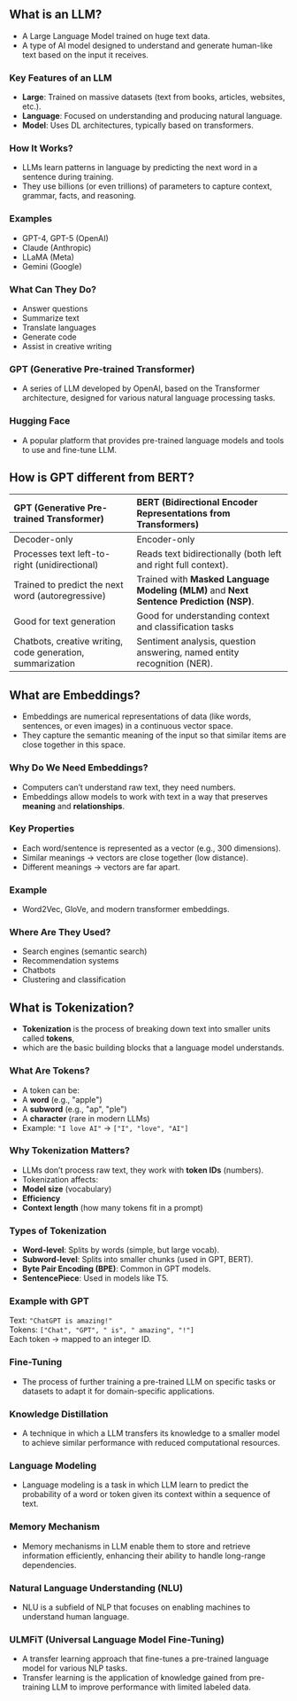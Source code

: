 ## What is an LLM?
- A Large Language Model trained on huge text data.
- A type of AI model designed to understand and generate human-like text based on the input it receives.

### Key Features of an LLM
- **Large**: Trained on massive datasets (text from books, articles, websites, etc.).
- **Language**: Focused on understanding and producing natural language.
- **Model**: Uses DL architectures, typically based on transformers.

### How It Works?
- LLMs learn patterns in language by predicting the next word in a sentence during training.
- They use billions (or even trillions) of parameters to capture context, grammar, facts, and reasoning.

### Examples
- GPT-4, GPT-5 (OpenAI)
- Claude (Anthropic)
- LLaMA (Meta)
- Gemini (Google)

### What Can They Do?
- Answer questions
- Summarize text
- Translate languages
- Generate code
- Assist in creative writing

### GPT (Generative Pre-trained Transformer)
- A series of LLM developed by OpenAI, based on the Transformer architecture, designed for various natural language processing tasks.

### Hugging Face
- A popular platform that provides pre-trained language models and tools to use and fine-tune LLM.
 
## How is GPT different from BERT?

GPT (Generative Pre-trained Transformer) | BERT (Bidirectional Encoder Representations from Transformers)
:--- | :---   
Decoder-only | Encoder-only 
Processes text left-to-right (unidirectional) | Reads text bidirectionally (both left and right full context).
Trained to predict the next word (autoregressive) | Trained with **Masked Language Modeling (MLM)** and **Next Sentence Prediction (NSP)**.
Good for text generation | Good for understanding context and classification tasks
Chatbots, creative writing, code generation, summarization | Sentiment analysis, question answering, named entity recognition (NER).

## What are Embeddings? 

- Embeddings are numerical representations of data (like words, sentences, or even images) in a continuous vector space.
- They capture the semantic meaning of the input so that similar items are close together in this space.

### Why Do We Need Embeddings?
- Computers can’t understand raw text, they need numbers.
- Embeddings allow models to work with text in a way that preserves **meaning** and **relationships**.

### Key Properties
- Each word/sentence is represented as a vector (e.g., 300 dimensions).
- Similar meanings → vectors are close together (low distance).
- Different meanings → vectors are far apart.

### Example
- Word2Vec, GloVe, and modern transformer embeddings.

### Where Are They Used?
- Search engines (semantic search)
- Recommendation systems
- Chatbots
- Clustering and classification

## What is Tokenization?
- **Tokenization** is the process of breaking down text into smaller units called **tokens**,
- which are the basic building blocks that a language model understands.

### What Are Tokens?
- A token can be:
- A **word** (e.g., "apple")
- A **subword** (e.g., "ap", "ple")
- A **character** (rare in modern LLMs)
- Example:  `"I love AI"` → `["I", "love", "AI"]`

### Why Tokenization Matters?
- LLMs don’t process raw text, they work with **token IDs** (numbers).
- Tokenization affects:
- **Model size** (vocabulary)
- **Efficiency**
- **Context length** (how many tokens fit in a prompt)

### Types of Tokenization
- **Word-level**: Splits by words (simple, but large vocab).
- **Subword-level**: Splits into smaller chunks (used in GPT, BERT).
- **Byte Pair Encoding (BPE)**: Common in GPT models.
- **SentencePiece**: Used in models like T5.

### Example with GPT
Text: `"ChatGPT is amazing!"`  
Tokens: `["Chat", "GPT", " is", " amazing", "!"]`  
Each token → mapped to an integer ID.

### Fine-Tuning
- The process of further training a pre-trained LLM on specific tasks or datasets to adapt it for domain-specific applications.

### Knowledge Distillation
- A technique in which a LLM transfers its knowledge to a smaller model to achieve similar performance with reduced computational resources.

### Language Modeling
- Language modeling is a task in which LLM learn to predict the probability of a word or token given its context within a sequence of text.

### Memory Mechanism
- Memory mechanisms in LLM enable them to store and retrieve information efficiently, enhancing their ability to handle long-range dependencies.

### Natural Language Understanding (NLU)
- NLU is a subfield of NLP that focuses on enabling machines to understand human language.

### ULMFiT (Universal Language Model Fine-Tuning)
- A transfer learning approach that fine-tunes a pre-trained language model for various NLP tasks.
- Transfer learning is the application of knowledge gained from pre-training LLM to improve performance with limited labeled data.
